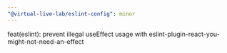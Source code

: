 ```yaml
---
"@virtual-live-lab/eslint-config": minor
---
```


feat(eslint): prevent illegal useEffect usage with eslint-plugin-react-you-might-not-need-an-effect
